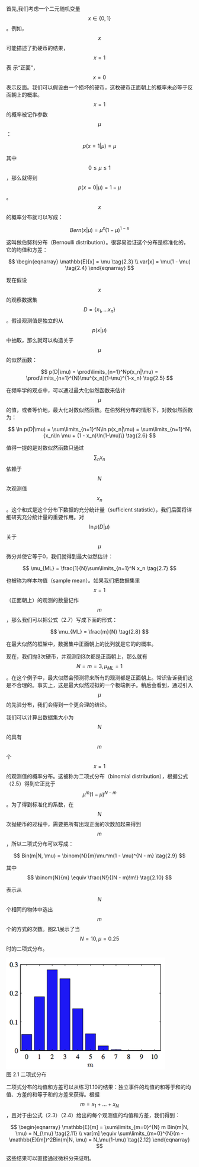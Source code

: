 首先,我们考虑一个二元随机变量$$ x \in \{0, 1\} $$。例如，$$ x $$可能描述了扔硬币的结果，$$ x = 1 $$表 示“正面”，$$ x = 0 $$表示反面。我们可以假设由一个损坏的硬币，这枚硬币正面朝上的概率未必等于反面朝上的概率。$$ x = 1 $$的概率被记作参数$$ \mu $$：

$$
p(x = 1|\mu) = \mu \tag{2.1}
$$

其中$$ 0 \leq \mu \leq 1 $$，那么就得到$$ p(x=0|\mu) = 1 - \mu $$。$$ x $$的概率分布就可以写成：

$$
Bern(x|\mu) = \mu^x(1-\mu)^{1 - x} \tag{2.2}
$$

这叫做伯努利分布（Bernoulli distribution）。很容易验证这个分布是标准化的，它的均值和方差：

$$
\begin{eqnarray}
\mathbb{E}[x] = \mu \tag{2.3} \\
var[x] = \mu(1 - \mu) \tag{2.4}
\end{eqnarray}
$$

现在假设$$ x $$的观察数据集$$ D = \{x_1,...x_n\} $$。假设观测值是独立的从$$ p(x|\mu) $$中抽取，那么就可以构造关于$$ \mu $$的似然函数：

$$
p(D|\mu) = \prod\limits_{n=1}^Np(x_n|\mu) = \prod\limits_{n=1}^{N}\mu^{x_n}(1-\mu)^{1-x_n} \tag{2.5}
$$

在频率学的观点中，可以通过最大化似然函数来估计$$ \mu $$的值，或者等价地，最大化对数似然函数。在伯努利分布的情形下，对数似然函数为：    

$$
\ln p(D|\mu) = \sum\limits_{n=1}^N\ln p(x_n|\mu) = \sum\limits_{n=1}^N\{x_n\ln \mu + (1 - x_n)\ln(1-\mu)\} \tag{2.6}
$$

值得一提的是对数似然函数只通过$$ \sum_nx_n $$依赖于$$ N $$次观测值$$ x_n $$。这个和式是这个分布下数据的充分统计量（sufficient statistic），我们后面将详细研究充分统计量的重要作用。对$$ \ln p(D|\mu) $$关于$$ \mu $$微分并使它等于0，我们就得到最大似然估计：

$$
\mu_{ML} = \frac{1}{N}\sum\limits_{n=1}^N x_n \tag{2.7}
$$

也被称为样本均值（sample mean）。如果我们把数据集里$$ x = 1 $$（正面朝上）的观测的数量记作$$ m $$，那么我们可以把公式（2.7）写成下面的形式：    

$$
\mu_{ML} = \frac{m}{N} \tag{2.8}
$$

在最大似然的框架中，数据集中正面朝上的比列就是它的的概率。    

现在，我们抛3次硬币，并观测到3次都是正面朝上，那么就有 $$ N = m = 3, \mu_{ML} = 1 $$。在这个例子中，最大似然会预测将来所有的观测都是正面朝上。常识告诉我们这是不合理的。事实上，这是最大似然过拟的一个极端例子。稍后会看到，通过引入$$ \mu $$的先验分布，我们会得到一个更合理的结论。    

我们可以计算出数据集大小为$$ N $$的具有$$ m $$个$$ x = 1 $$的观测值的概率分布。这被称为二项式分布（binomial distribution），根据公式（2.5）得到它正比于$$ \mu^m(1 - \mu)^{N - m} $$。为了得到标准化的系数，在$$ N $$次抛硬币的过程中，需要把所有出现正面的次数加起来得到$$ m $$，所以二项式分布可以写成：    

$$
Bin(m|N, \mu) = \binom{N}{m}\mu^m(1 - \mu)^{N - m} \tag{2.9}
$$

其中
$$
\binom{N}{m} \equiv \frac{N!}{(N - m)!m!} \tag{2.10}
$$

表示从$$ N $$个相同的物体中选出$$ m $$个的方式的次数。图2.1展示了当$$ N = 10, \mu = 0.25 $$时的二项式分布。

![图 2-1](images/binomal.png)      
图 2.1 二项式分布    

二项式分布的均值和方差可以从练习1.10的结果：独立事件的均值的和等于和的均值、方差的和等于和的方差来获得。根据$$ m = x_1 + ... + x_N $$，且对于由公式（2.3）（2.4）给出的每个观测值的均值和方差，我们得到：    

$$
\begin{eqnarray}
\mathbb{E}[m] = \sum\limits_{m=0}^{N} m Bin(m|N, \mu) = N_{\mu} \tag{2.11} \\
var[m] \equiv \sum\limits_{m=0}^{N}(m - \mathbb{E}[m])^2Bin(m|N, \mu) = N_\mu(1-\mu) \tag{2.12}
\end{eqnarray}
$$

这些结果可以直接通过微积分来证明。
